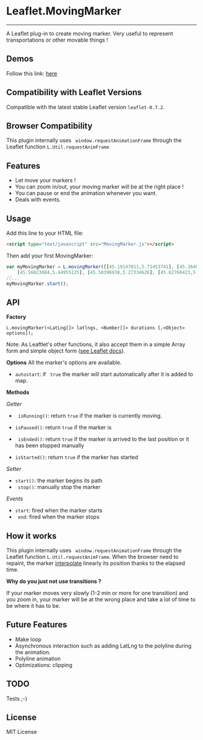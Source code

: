 Leaflet.MovingMarker
====================
----------


A Leaflet plug-in to create moving marker. Very useful to represent transportations or other movable things !

Demos
--------
Follow this link: [here](http://ewoken.github.io/Leaflet.MovingMarker)

Compatibility with Leaflet Versions
-----------------------------------

Compatible with the latest stable Leaflet version `leaflet-0.7.2`.

Browser Compatibility
-----------------------------------
This plugin internally uses ``` window.requestAnimationFrame``` through the Leaflet function ```L.Util.requestAnimFrame```

Features
--------

* Let move your markers !
* You can zoom in/out, your moving marker will be at the right place ! 
* You can pause or end the animation whenever you want.
* Deals with events.

Usage
-----
Add this line to your HTML file:
```html
<script type="text/javascript" src="MovingMarker.js"></script>
```

Then add your first MovingMarker:

```javascript
var myMovingMarker = L.movingMarker([[45.19147011,5.71453741], [45.36400762,5.59491637], 
    [45.56023084,5.44955125], [45.58396938,5.27334626], [45.62760423,5.15075329], [45.76059047,4.85944146]], [9600, 16800, 5400, 4800, 12600]).addTo(map);
//...
myMovingMarker.start();
```

API
----

**Factory**
```
L.movingMarker(<LatLng[]> latlngs, <Number[]> durations [,<Object> options]);
```
Note: As Leaftlet's other functions, it also accept them in a simple Array form and simple object form ([see Leaflet docs](http://leafletjs.com/reference.html#latlng)).

**Options**
All the marker's options are available.

 - ```autostart```: if ``` true``` the marker will start automatically after it is added to map. 

	
**Methods**

*Getter*

 - ``` isRunning()```: return ```true``` if the marker is currently moving.
 - ```isPaused()```: return ```true``` if the marker is 
 
 - ``` isEnded()```: return ```true``` if the marker is arrived to the last position or it has been stopped manually
 
 - ```isStarted()```: return ```true``` if the marker has started
 
*Setter*

 - ```start()```:  the marker begins its path
 - ``` stop()```: manually stop the marker
 
*Events*

 - ```start```: fired when the marker starts
 - ``` end```: fired when the marker stops 

How it works
---------------
This plugin internally uses ``` window.requestAnimationFrame``` through the Leaflet function ```L.Util.requestAnimFrame```. When the browser need to repaint, the marker [interpolate](http://ewoken.github.io/Leaflet.MovingMarker) linearly its position thanks to the elapsed time.

**Why do you just not use transitions ?**

If your marker moves very slowly (1-2 min or more for one transition) and you zoom in, your marker will be at the wrong place and take a lot of time to be where it has to be. 



Future Features
----------------------

 - Make loop
 - Asynchronous interaction such as adding LatLng to the polyline during the animation.
 - Polyline animation
 - Optimizations: clipping

TODO
--------
Tests ;-)

License
----
MIT License
